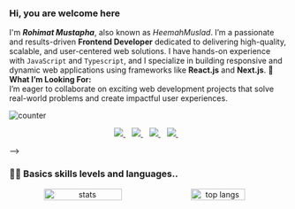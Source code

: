 ### Hi, you are welcome here

I'm **_Rohimat Mustapha_**, also known as _HeemahMuslad_. I’m a passionate and results-driven **Frontend Developer** dedicated to delivering high-quality, scalable, and user-centered web solutions.
I have hands-on experience with `JavaScript` and `Typescript`, and I specialize in building responsive and dynamic web applications using frameworks like **React.js** and **Next.js**.
🌟 **What I’m Looking For:**  
I’m eager to collaborate on exciting web development projects that solve real-world problems and create impactful user experiences.

![counter](https://komarev.com/ghpvc/?username=HeemahMuslad&color=blue)

<p align='center'>
<a href="https://wa.me/2348063068974?text=Hello Rohimat" target="_blank">
  <img src="https://img.shields.io/badge/WHATSAPP-%2325D366.svg?&style=for-the-badge&logo=whatsapp&logoColor=white" />
</a>&nbsp;&nbsp;
<a href="https://twitter.com/heemahmuslad" target="_blank">
  <img src="https://img.shields.io/badge/twitter-%231DA1F2.svg?&style=for-the-badge&logo=twitter&logoColor=white" />
</a>&nbsp;&nbsp;
<a href="https://www.linkedin.com/in/rohimat-mustapha" target="_blank">
  <img src="https://img.shields.io/badge/linkedin-%230077B5.svg?&style=for-the-badge&logo=linkedin&logoColor=white" />
</a>&nbsp;&nbsp;
<a href="mailto:rohimatmustapha7@gmail.com" target="_blank">
  <img src="https://img.shields.io/badge/email me-%23D14836.svg?&style=for-the-badge&logo=gmail&logoColor=white" />
</a>&nbsp;&nbsp;
  


-->

### 🧑‍💻 Basics skills levels and languages..

<!-- stats and languages Chart -->
<div align="center" width="100%" style="display: flex; align-items: center, justify-content: space-between;">
	<img width=53% src="https://github-readme-stats.vercel.app/api?username=HeemahMuslad&show_icons=true&theme=jolly&layout=compact" alt="stats"/>
  	<img width=44% src="https://github-readme-stats.vercel.app/api/top-langs/?username=HeemahMuslad&langs_count=8&theme=jolly&layout=compact" alt="top langs"/>
    </div>
